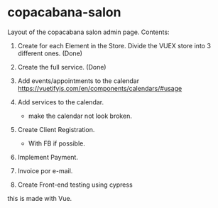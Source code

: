 # copacabana-salon

Layout of the copacabana salon admin page.
Contents:

1. Create for each Element in the Store.
   Divide the VUEX store into 3 different ones. (Done)
2. Create the full service. (Done)
3. Add events/appointments to the calendar
   https://vuetifyjs.com/en/components/calendars/#usage
4. Add services to the calendar.
   - make the calendar not look broken.
5. Create Client Registration.

   - With FB if possible.

6. Implement Payment.
7. Invoice por e-mail.
8. Create Front-end testing using cypress




this is made with Vue.
